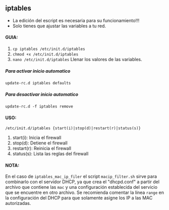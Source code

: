  ## iptables

 - La edición del escript es necesaria para su funcionamiento!!!
 - Solo tienes que ajustar las variables a tu red.

#### GUIA:
1. `cp iptables /etc/init.d/iptables`
2. `chmod +x /etc/init.d/iptables`
3. `nano /etc/init.d/iptables` Llenar los valores de las variables.

##### Para activar inicio automatico
`update-rc.d iptables defaults`

##### Para desactivar inicio automatico
`update-rc.d -f iptables remove`

#### USO:
`/etc/init.d/iptables {start(i)|stop(d)|restart(r)|status(s)}`

1. start(i): Inicia el firewall
2. stop(d): Detiene el firewall
3. restart(r): Reinicia el firewall
4. status(s): Lista las reglas del firewall

#### NOTA:
En el caso de `iptables_mac_ip_filer` el script `macip_filter.sh` sirve para combinarlo con el servidor DHCP, ya que crea el "dhcpd.conf" a partir del archivo que contiene las `mac` y una configuración establecida del servicio que se encuentre en otro archivo. Se recomienda comentar la línea `range` en la configuración del DHCP para que solamente asigne los IP  a las MAC autorizadas.
